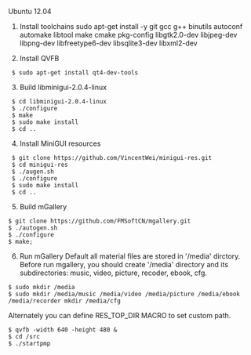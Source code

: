 Ubuntu 12.04

1. Install toolchains
sudo apt-get install -y git gcc g++ binutils autoconf automake libtool make cmake pkg-config libgtk2.0-dev libjpeg-dev libpng-dev libfreetype6-dev libsqlite3-dev libxml2-dev

2. Install QVFB

```
 $ sudo apt-get install qt4-dev-tools
```

3. Build libminigui-2.0.4-linux

```
 $ cd libminigui-2.0.4-linux
 $ ./configure
 $ make
 $ sudo make install
 $ cd ..
```
4. Install MiniGUI resources

```
 $ git clone https://github.com/VincentWei/minigui-res.git
 $ cd minigui-res
 $ ./augen.sh
 $ ./configure
 $ sudo make install
 $ cd ..
```

5. Build mGallery

```
$ git clone https://github.com/FMSoftCN/mgallery.git
$ ./autogen.sh
$ ./configure
$ make;
```

6. Run mGallery
Default all material files are stored in '/media' dirctory. Before run mgallery, you should create '/media' directory and its subdirectories: music, video, picture, recoder, ebook, cfg.

```
$ sudo mkdir /media
$ sudo mkdir /media/music /media/video /media/picture /media/ebook /media/recorder mkdir /media/cfg
```
Alternately you can define RES_TOP_DIR MACRO to set custom path.

```
$ qvfb -width 640 -height 480 &
$ cd /src
$ ./startpmp
```
